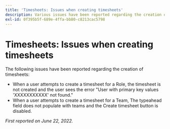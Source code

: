 ```yaml
---
title: 'Timesheets: Issues when creating timesheets'
description: Various issues have been reported regarding the creation of timesheets.
exl-id: 0f395b5f-689e-4ffa-bb80-c8213cac5798
---
```

# Timesheets: Issues when creating timesheets

The following issues have been reported regarding the creation of timesheets:

* When a user attempts to create a timesheet for a Role, the timesheet is not created and the user sees the error "User with primary key values 'XXXXXXXXXXX' not found."
* When a user attempts to create a timesheet for a Team, The typeahead field does not populate with teams and the Create timesheet button is disabled.

_First reported on June 22, 2022._
